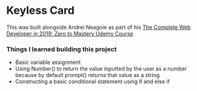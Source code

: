# Keyless Card

This was built alongside Andrei Neagoie as part of his [The Complete Web Developer in 2019: Zero to Mastery Udemy Course](https://www.udemy.com/the-complete-web-developer-zero-to-mastery/)

### Things I learned building this project
- Basic variable assignment
- Using Number() to return the value inputted by the user as a number because by default prompt() returns that value as a string
- Constructing a basic conditional statement using if and else if